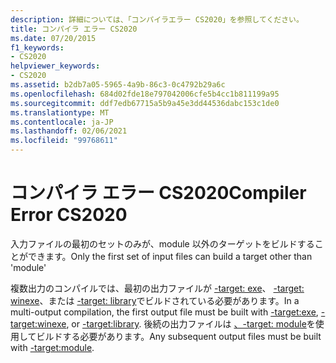 ```yaml
---
description: 詳細については、「コンパイラエラー CS2020」を参照してください。
title: コンパイラ エラー CS2020
ms.date: 07/20/2015
f1_keywords:
- CS2020
helpviewer_keywords:
- CS2020
ms.assetid: b2db7a05-5965-4a9b-86c3-0c4792b29a6c
ms.openlocfilehash: 684d02fde18e797042006cfe5b4cc1b811199a95
ms.sourcegitcommit: ddf7edb67715a5b9a45e3dd44536dabc153c1de0
ms.translationtype: MT
ms.contentlocale: ja-JP
ms.lasthandoff: 02/06/2021
ms.locfileid: "99768611"
---
```

# <a name="compiler-error-cs2020"></a><span data-ttu-id="3d56a-103">コンパイラ エラー CS2020</span><span class="sxs-lookup"><span data-stu-id="3d56a-103">Compiler Error CS2020</span></span>

<span data-ttu-id="3d56a-104">入力ファイルの最初のセットのみが、module 以外のターゲットをビルドすることができます。</span><span class="sxs-lookup"><span data-stu-id="3d56a-104">Only the first set of input files can build a target other than 'module'</span></span>  
  
 <span data-ttu-id="3d56a-105">複数出力のコンパイルでは、最初の出力ファイルが [-target: exe](../language-reference/compiler-options/target-exe-compiler-option.md)、 [-target: winexe](../language-reference/compiler-options/target-winexe-compiler-option.md)、または [-target: library](../language-reference/compiler-options/target-library-compiler-option.md)でビルドされている必要があります。</span><span class="sxs-lookup"><span data-stu-id="3d56a-105">In a multi-output compilation, the first output file must be built with [-target:exe](../language-reference/compiler-options/target-exe-compiler-option.md), [-target:winexe](../language-reference/compiler-options/target-winexe-compiler-option.md), or [-target:library](../language-reference/compiler-options/target-library-compiler-option.md).</span></span> <span data-ttu-id="3d56a-106">後続の出力ファイルは [、-target: module](../language-reference/compiler-options/target-module-compiler-option.md)を使用してビルドする必要があります。</span><span class="sxs-lookup"><span data-stu-id="3d56a-106">Any subsequent output files must be built with [-target:module](../language-reference/compiler-options/target-module-compiler-option.md).</span></span>
